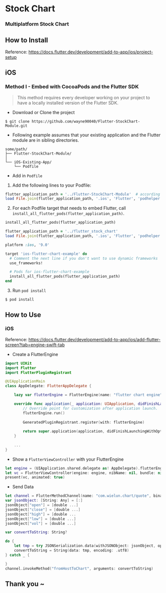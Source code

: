 # Stock Chart
### Multiplatform Stock Chart


## How to Install
Reference: https://docs.flutter.dev/development/add-to-app/ios/project-setup

## iOS 

### Method I - Embed with CocoaPods and the Flutter SDK
> This method requires every developer working on your project to have a locally installed version of the Flutter SDK.



- Download or Clone the project

``` 
$ git clone https://github.com/wayne90040/Flutter-StockChart-Module.git
```

- Following example assumes that your existing application and the Flutter module are in sibling directories.

```
some/path/
├── Flutter-StockChart-Module/
│   
└── iOS-Existing-App/
    └── Podfile
```

- Add in `Podfile` 

1. Add the following lines to your Podfile:

``` ruby
flutter_application_path = '../Flutter-StockChart-Module'  # according to your clone file name
load File.join(flutter_application_path, '.ios', 'Flutter', 'podhelper.rb')
```

2. For each Podfile target that needs to embed Flutter, call `install_all_flutter_pods(flutter_application_path)`.
``` ruby
install_all_flutter_pods(flutter_application_path)
```

``` ruby 
flutter_application_path = '../flutter_stock_chart'
load File.join(flutter_application_path, '.ios', 'Flutter', 'podhelper.rb')

platform :ios, '9.0'

target 'ios-flutter-chart-example' do
  # Comment the next line if you don't want to use dynamic frameworks
  use_frameworks!

  # Pods for ios-flutter-chart-example
  install_all_flutter_pods(flutter_application_path)
end
```
3. Run `pod install`
```
$ pod install
```

## How to Use

### iOS
Reference: https://docs.flutter.dev/development/add-to-app/ios/add-flutter-screen?tab=engine-swift-tab

- Create a FlutterEngine

``` swift
import UIKit
import Flutter
import FlutterPluginRegistrant

@UIApplicationMain
class AppDelegate: FlutterAppDelegate {

    lazy var flutterEngine = FlutterEngine(name: "flutter chart engine")

    override func application(_ application: UIApplication, didFinishLaunchingWithOptions launchOptions: [UIApplication.LaunchOptionsKey: Any]?) -> Bool {
        // Override point for customization after application launch.
        flutterEngine.run()
        
        GeneratedPluginRegistrant.register(with: flutterEngine)
        
        return super.application(application, didFinishLaunchingWithOptions: launchOptions)
    }
    
    ...
}
```

- Show a `FlutterViewController` with your FlutterEngine

``` swift
let engine = (UIApplication.shared.delegate as! AppDelegate).flutterEngine
let vc = FlutterViewController(engine: engine, nibName: nil, bundle: nil)
present(vc, animated: true)
```

- Send Data
``` swift
let channel = FlutterMethodChannel(name: "com.wielun.chart/quote", binaryMessenger: vc.binaryMessenger)
var jsonObject: [String: Any] = [:]
jsonObject["open"] = [double ...]
jsonObject["close"] = [double ...]
jsonObject["high"] = [double ...
jsonObject["low"] = [double ...]
jsonObject["vol"] = [double ...]

var convertToString: String?

do {
    let tmp = try JSONSerialization.data(withJSONObject: jsonObject, options: .prettyPrinted)
    convertToString = String(data: tmp, encoding: .utf8)
} catch _ {

}
channel.invokeMethod("fromHostToChart", arguments: convertToString)

```


## Thank you ~
